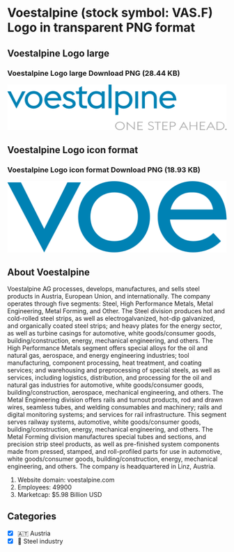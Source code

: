 # Voestalpine (stock symbol: VAS.F) Logo in transparent PNG format

## Voestalpine Logo large

### Voestalpine Logo large Download PNG (28.44 KB)

![Voestalpine Logo large Download PNG (28.44 KB)](/img/orig/VAS.F_BIG-9a2b34f3.png)

## Voestalpine Logo icon format

### Voestalpine Logo icon format Download PNG (18.93 KB)

![Voestalpine Logo icon format Download PNG (18.93 KB)](/img/orig/VAS.F-211f69e5.png)

## About Voestalpine

Voestalpine AG processes, develops, manufactures, and sells steel products in Austria, European Union, and internationally. The company operates through five segments: Steel, High Performance Metals, Metal Engineering, Metal Forming, and Other. The Steel division produces hot and cold-rolled steel strips, as well as electrogalvanized, hot-dip galvanized, and organically coated steel strips; and heavy plates for the energy sector, as well as turbine casings for automotive, white goods/consumer goods, building/construction, energy, mechanical engineering, and others. The High Performance Metals segment offers special alloys for the oil and natural gas, aerospace, and energy engineering industries; tool manufacturing, component processing, heat treatment, and coating services; and warehousing and preprocessing of special steels, as well as services, including logistics, distribution, and processing for the oil and natural gas industries for automotive, white goods/consumer goods, building/construction, aerospace, mechanical engineering, and others. The Metal Engineering division offers rails and turnout products, rod and drawn wires, seamless tubes, and welding consumables and machinery; rails and digital monitoring systems; and services for rail infrastructure. This segment serves railway systems, automotive, white goods/consumer goods, building/construction, energy, mechanical engineering, and others. The Metal Forming division manufactures special tubes and sections, and precision strip steel products, as well as pre-finished system components made from pressed, stamped, and roll-profiled parts for use in automotive, white goods/consumer goods, building/construction, energy, mechanical engineering, and others. The company is headquartered in Linz, Austria.

1. Website domain: voestalpine.com
2. Employees: 49900
3. Marketcap: $5.98 Billion USD


## Categories
- [x] 🇦🇹 Austria
- [x] 🔩 Steel industry
